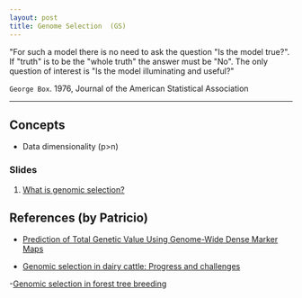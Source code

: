 ```yaml
---
layout: post
title: Genome Selection  (GS)
---
```


 "For such a model there is no need to ask the question "Is the model true?". If "truth" is to be the "whole truth" the answer must be "No". The only question of interest is "Is the model illuminating and useful?"

`George Box`. 1976,  Journal of the American Statistical Association

-------------------------------------------


## Concepts

- Data dimensionality (p>n)

### Slides

1. [What is genomic selection?](https://github.com/hos6236/hos6236.github.io/blob/master/classes/gs_1.pdf)

## References (by Patricio)

- [Prediction of Total Genetic Value Using Genome-Wide Dense Marker Maps](http://www.genetics.org/content/157/4/1819.long)

- [Genomic selection in dairy cattle: Progress and challenges](http://www.sciencedirect.com/science/article/pii/S0022030209703479?via=ihub) 

-[Genomic selection in forest tree breeding](https://link.springer.com/article/10.1007/s11295-010-0328-4)



